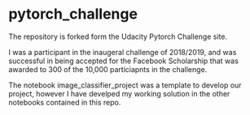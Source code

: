 # pytorch_challenge

The repository is forked form the Udacity Pytorch Challenge site. 

I was a participant in the inaugeral challenge of 2018/2019, and was successful in being accepted for the Facebook Scholarship that was awarded to 300 of the 10,000 particiapnts in the challenge.

The notebook image_classifier_project was a template to develop our project, however I have develped my working solution in the other notebooks contained in this repo.
